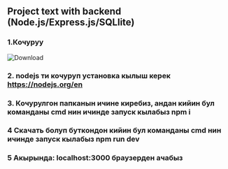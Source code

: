 ## Project text with backend (Node.js/Express.js/SQLlite)

### 1.Кочуруу

![Download](https://github.com/Uluk1207/project-test-with-backend/blob/main/images/image.JPG)
### 2. nodejs ти кочуруп установка кылыш керек https://nodejs.org/en

### 3. Кочурулгон папканын ичине киребиз, андан кийин бул команданы cmd нин ичинде запуск кылабыз npm i


### 4 Скачать болуп буткондон кийин бул команданы cmd нин ичинде запуск кылабыз npm run dev

### 5 Акырында: localhost:3000 браузерден ачабыз
